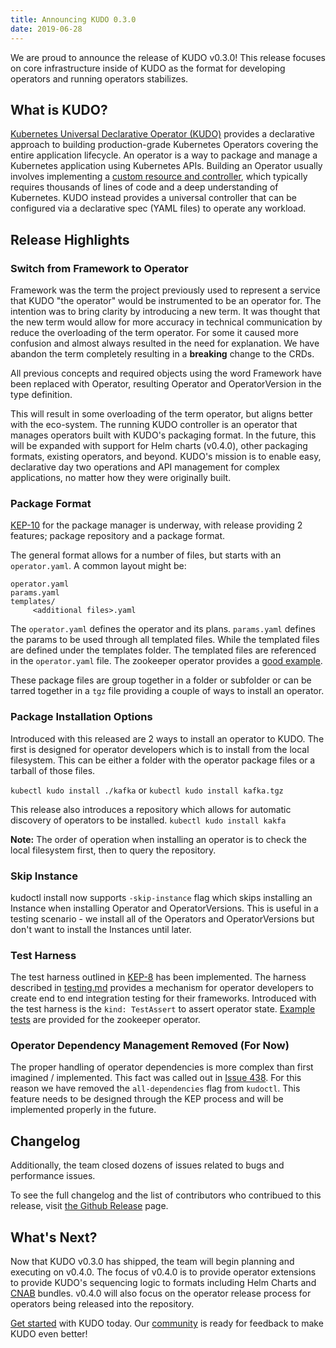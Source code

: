 ```yaml
---
title: Announcing KUDO 0.3.0
date: 2019-06-28
---
```


We are proud to announce the release of KUDO v0.3.0! This release focuses on core infrastructure inside of KUDO as the format for developing operators and running operators stabilizes.

## What is KUDO?

[Kubernetes Universal Declarative Operator (KUDO)](https://github.com/kudobuilder/kudo) provides a declarative approach to building production-grade Kubernetes Operators covering the entire application lifecycle. An operator is a way to package and manage a Kubernetes application using Kubernetes APIs. Building an Operator usually involves implementing a [custom resource and controller](https://kubernetes.io/docs/concepts/extend-kubernetes/api-extension/custom-resources/), which typically requires thousands of lines of code and a deep understanding of Kubernetes. KUDO instead provides a universal controller that can be configured via a declarative spec (YAML files) to operate any workload.

## Release Highlights

### Switch from Framework to Operator
Framework was the term the project previously used to represent a service that KUDO "the operator" would be instrumented to be an operator for. The intention was to bring clarity by introducing a new term. It was thought that the new term would allow for more accuracy in technical communication by reduce the overloading of the term operator. For some it caused more confusion and almost always resulted in the need for explanation. We have abandon the term completely resulting in a **breaking** change to the CRDs.

All previous concepts and required objects using the word Framework have been replaced with Operator, resulting Operator and OperatorVersion in the type definition.

This will result in some overloading of the term operator, but aligns better with the eco-system. The running KUDO controller is an operator that manages operators built with KUDO's packaging format. In the future, this will be expanded with support for Helm charts (v0.4.0), other packaging formats, existing operators, and beyond. KUDO's mission is to enable easy, declarative day two operations and API management for complex applications, no matter how they were originally built.

### Package Format

[KEP-10](https://github.com/kudobuilder/kudo/blob/v0.3.0/keps/0010-package-manager.md) for the package manager is underway, with release providing 2 features; package repository and a package format.

The general format allows for a number of files, but starts with an `operator.yaml`.  A common layout might be:

```
operator.yaml
params.yaml
templates/
     <additional files>.yaml
```
The `operator.yaml` defines the operator and its plans.  `params.yaml` defines the params to be used through all templated files.  While the templated files are defined under the templates folder. The templated files are referenced in the `operator.yaml` file.  The zookeeper operator provides a [good example](https://github.com/kudobuilder/operators/tree/a1f4cf/repository/zookeeper/0.1.0).


These package files are group together in a folder or subfolder or can be tarred together in a `tgz` file providing a couple of ways to install an operator.

### Package Installation Options

Introduced with this released are 2 ways to install an operator to KUDO. The first is designed for operator developers which is to install from the local filesystem. This can be either a folder with the operator package files or a tarball of those files.

`kubectl kudo install ./kafka` or `kubectl kudo install kafka.tgz`

This release also introduces a repository which allows for automatic discovery of operators to be installed.
`kubectl kudo install kakfa`

**Note:**  The order of operation when installing an operator is to check the local filesystem first, then to query the repository.   

### Skip Instance

kudoctl install now supports `-skip-instance` flag which skips installing an Instance when installing Operator and OperatorVersions. This is useful in a testing scenario - we install all of the Operators and OperatorVersions but don't want to install the Instances until later.

### Test Harness
The test harness outlined in [KEP-8](https://github.com/kudobuilder/kudo/blob/v0.3.0/keps/0008-operator-testing.md) has been implemented.  The harness described in [testing.md](https://github.com/kudobuilder/kudo/blob/v0.3.0/docs/testing.md) provides a mechanism for operator developers to create end to end integration testing for their frameworks.  Introduced with the test harness is the `kind: TestAssert` to assert operator state.  [Example tests](https://github.com/kudobuilder/operators/tree/v0.3.0/repository/zookeeper/tests/zookeeper-upgrade-test) are provided for the zookeeper operator.

### Operator Dependency Management Removed (For Now)
The proper handling of operator dependencies is more complex than first imagined / implemented.  This fact was called out in [Issue 438](https://github.com/kudobuilder/kudo/issues/438).  For this reason we have removed the `all-dependencies` flag from `kudoctl`.  This feature needs to be designed through the KEP process and will be implemented properly in the future.

## Changelog

Additionally, the team closed dozens of issues related to bugs and performance issues.

To see the full changelog and the list of contributors who contribued to this release, visit [the Github Release](https://github.com/kudobuilder/kudo/releases/tag/v0.3.0) page.

## What's Next?

Now that KUDO v0.3.0 has shipped, the team will begin planning and executing on v0.4.0. The focus of v0.4.0 is to provide operator extensions to provide KUDO's sequencing logic to formats including Helm Charts and [CNAB](https://cnab.io) bundles. v0.4.0 will also focus on the operator release process for operators being released into the repository.

[Get started](/docs/getting-started) with KUDO today. Our [community](/docs/community) is ready for feedback to make KUDO even better!
